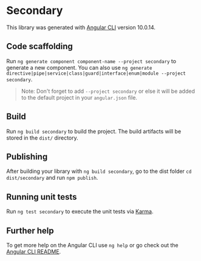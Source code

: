 # Secondary

This library was generated with [Angular CLI](https://github.com/angular/angular-cli) version 10.0.14.

## Code scaffolding

Run `ng generate component component-name --project secondary` to generate a new component. You can also use `ng generate directive|pipe|service|class|guard|interface|enum|module --project secondary`.
> Note: Don't forget to add `--project secondary` or else it will be added to the default project in your `angular.json` file. 

## Build

Run `ng build secondary` to build the project. The build artifacts will be stored in the `dist/` directory.

## Publishing

After building your library with `ng build secondary`, go to the dist folder `cd dist/secondary` and run `npm publish`.

## Running unit tests

Run `ng test secondary` to execute the unit tests via [Karma](https://karma-runner.github.io).

## Further help

To get more help on the Angular CLI use `ng help` or go check out the [Angular CLI README](https://github.com/angular/angular-cli/blob/master/README.md).
